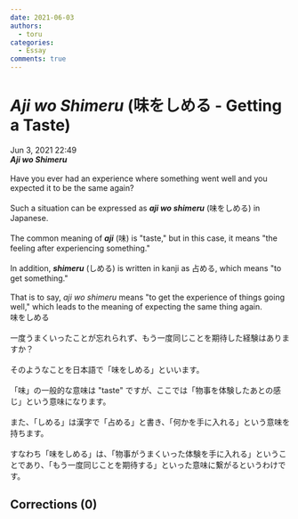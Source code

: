 ```yaml
---
date: 2021-06-03
authors:
  - toru
categories:
  - Essay
comments: true
---
```


# <strong><em>Aji wo Shimeru</strong></em> (味をしめる - Getting a Taste)
<div class="date">Jun 3, 2021 22:49</div>
<div id="post"><div id="body_show_ori">
<strong><em>Aji wo Shimeru</strong></em><br/><br/>Have you ever had an experience where something went well and you expected it to be the same again?<br/><br/>Such a situation can be expressed as <strong><em>aji wo shimeru</em></strong> (味をしめる) in Japanese.<br/><br/>The common meaning of <strong><em>aji</em></strong> (味) is "taste," but in this case, it means "the feeling after experiencing something."<br/><br/>In addition, <strong><em>shimeru</em></strong> (しめる) is written in kanji as 占める, which means "to get something."<br/><br/>That is to say, <em>aji wo shimeru</em> means "to get the experience of things going well," which leads to the meaning of expecting the same thing again.
</div></div>

<!-- more -->

<div id="post_ja"><div id="body_show_mo">
味をしめる<br/><br/>一度うまくいったことが忘れられず、もう一度同じことを期待した経験はありますか？<br/><br/>そのようなことを日本語で「味をしめる」といいます。<br/><br/>「味」の一般的な意味は "taste" ですが、ここでは「物事を体験したあとの感じ」という意味になります。<br/><br/>また、「しめる」は漢字で「占める」と書き、「何かを手に入れる」という意味を持ちます。<br/><br/>すなわち「味をしめる」は、「物事がうまくいった体験を手に入れる」ということであり、「もう一度同じことを期待する」といった意味に繋がるというわけです。
</div></div>

## Corrections (0)
